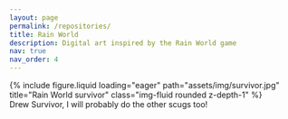 ```yaml
---
layout: page
permalink: /repositories/
title: Rain World
description: Digital art inspired by the Rain World game
nav: true
nav_order: 4
---
```


</div>
<div class="row">
    <div class="col-sm mt-3 mt-md-0">
        {% include figure.liquid loading="eager" path="assets/img/survivor.jpg" title="Rain World survivor" class="img-fluid rounded z-depth-1" %}
    </div>
</div>
<div class="caption">
    Drew Survivor, I will probably do the other scugs too!
</div>

